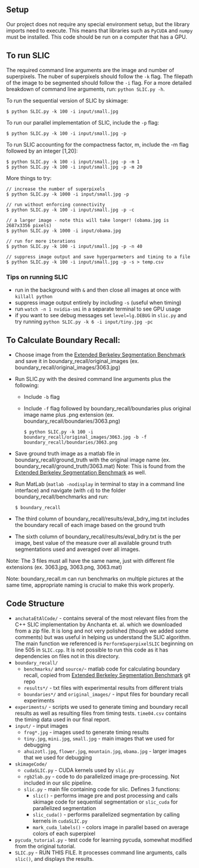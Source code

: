 ## Setup

Our project does not require any special environment setup, but the library imports need to execute. This means that libraries such as `PyCUDA` and `numpy` must be installed. This code should be run on a computer that has a GPU.

## To run SLIC
The required command line arguments are the image and number of superpixels.
The nuber of superpixels should follow the `-k` flag.
The filepath of the image to be segmented should follow the `-i` flag.
For a more detailed breakdown of command line arguments, run: `python SLIC.py -h`.

To run the sequential version of SLIC by skimage:

    $ python SLIC.py -k 100 -i input/small.jpg

To run our parallel implementation of SLIC, include the `-p` flag:

    $ python SLIC.py -k 100 -i input/small.jpg -p


To run SLIC accounting for the compactness factor, m, include the -m flag followed by an integer [1,20]:

    $ python SLIC.py -k 100 -i input/small.jpg -p -m 1
    $ python SLIC.py -k 100 -i input/small.jpg -p -m 20

More things to try:

    // increase the number of superpixels
    $ python SLIC.py -k 1000 -i input/small.jpg -p

    // run without enforcing connectivity
    $ python SLIC.py -k 100 -i input/small.jpg -p -c

    // a larger image - note this will take longer! (obama.jpg is 2687x3356 pixels)
    $ python SLIC.py -k 1000 -i input/obama.jpg

    // run for more iterations
    $ python SLIC.py -k 100 -i input/small.jpg -p -n 40

    // suppress image output and save hyperparmeters and timing to a file
    $ python SLIC.py -k 100 -i input/small.jpg -p -s > temp.csv


### Tips on running SLIC
 - run in the background with `&` and then close all images at once with `killall python`
 - suppress image output entirely by including `-s` (useful when timing)
 - run `watch -n 1 nvidia-smi` in a separate terminal to see GPU usage
 - if you want to see debug messages set `level=lg.DEBUG` in `slic.py` and try running `python SLIC.py -k 6 -i input/tiny.jpg -pc`


## To Calculate Boundary Recall:
 - Choose image from the [Extended Berkeley Segmentation Benchmark](https://github.com/davidstutz/extended-berkeley-segmentation-benchmark) and save it in boundary_recall/original_images (ex. boundary_recall/original_images/3063.jpg)
 - Run SLIC.py with the desired command line arguments plus the following:
   - Include `-b` flag
   - Include `-f` flag followed by boundary_recall/boundaries plus original image name plus .png extension (ex. boundary_recall/boundaries/3063.png)

         $ python SLIC.py -k 100 -i boundary_recall/original_images/3063.jpg -b -f boundary_recall/boundaries/3063.png

 - Save ground truth image as a matlab file in boundary_recall/ground_truth with the original image name (ex. boundary_recall/ground_truth/3063.mat) Note: This is found from the [Extended Berkeley Segmentation Benchmark](https://github.com/davidstutz/extended-berkeley-segmentation-benchmark) as well.
 - Run MatLab (`matlab -nodisplay` in terminal to stay in a command line interface) and navigate (with `cd`) to the folder boundary_recall/benchmarks and run:

       $ boundary_recall

 - The third column of boundary_recall/results/eval_bdry_img.txt includes the boundary recall of each image based on the ground truth
 - The sixth column of boundary_recall/results/eval_bdry.txt is the per image, best value of the measure over all available ground truth segmentations used and averaged over all images.

 Note: The 3 files must all have the same name, just with different file extensions (ex. 3063.jpg, 3063.png, 3063.mat)

 Note: boundary_recall.m can run benchmarks on multiple pictures at the same time, appropriate naming is crucial to make this work properly.

## Code Structure

  - `anchataEtAlCode/` - contains several of the most relevant files from the C++ SLIC implementation by Anchanta et. al. which we downloaded from a zip file. It is long and not very polished (though we added some comments) but was useful in helping us understand the SLIC algorithm. The main function we referenced is `PerformSuperpixelSLIC` beginning on line 505 in `SLIC.cpp`. It is not possible to run this code as it has dependencies on files not in this directory.
  - `boundary_recall/`
    - `benchmarks/` and `source/`- matlab code for calculating boundary recall, copied from [Extended Berkeley Segmentation Benchmark](https://github.com/davidstutz/extended-berkeley-segmentation-benchmark) git repo
    - `results*/` - txt files with experimental results from different trials
    - `boundaries*/` and `original_images/` - input files for boundary recall experiments
  - `experiments/` - scripts we used to generate timing and boundary recall results as well as resulting files from timing tests. `time04.csv` contains the timing data used in our final report.
  - `input/` - input images
    - `frog*.jpg` - images used to generate timing results
    - `tiny.jpg`, `mini.jpg`, `small.jpg` - main images that we used for debugging
    - `ahuizotl.jpg`, `flower.jpg`, `mountain.jpg`, `obama.jpg` - larger images that we used for debugging
  - `skimageCode/`
    - `cudaSLIC.py` - CUDA kernels used by `slic.py`
    - `rgb2lab.py` - code to do parallelized image pre-processing. Not included in our slic pipeline.
    - `slic.py` - main file containing code for slic. Defines 3 functions:
      - `slic()` - performs image pre and post processing and calls skimage code for sequential segmentation or `slic_cuda` for parallelized segmentation
      - `slic_cuda()` - performs parallelized segmentation by calling kernels in `cudaSLIC.py`
      - `mark_cuda_labels()` - colors image in parallel based on average colors of each superpixel
  - `pycuda_tutorial.py` - test code for learning pycuda, somewhat modified from the original tutorial.
  - `SLIC.py` - RUN THIS FILE. It processes command line arguments, calls `slic()`, and displays the results.
